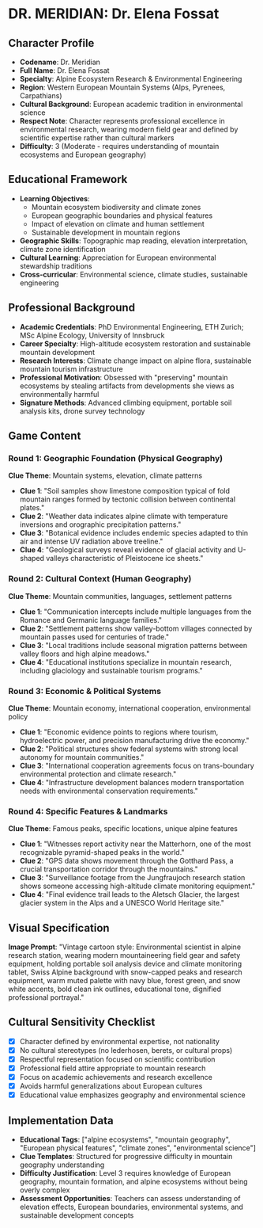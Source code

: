 # DR. MERIDIAN: Dr. Elena Fossat

## Character Profile
- **Codename**: Dr. Meridian
- **Full Name**: Dr. Elena Fossat
- **Specialty**: Alpine Ecosystem Research & Environmental Engineering
- **Region**: Western European Mountain Systems (Alps, Pyrenees, Carpathians)
- **Cultural Background**: European academic tradition in environmental science
- **Respect Note**: Character represents professional excellence in environmental research, wearing modern field gear and defined by scientific expertise rather than cultural markers
- **Difficulty**: 3 (Moderate - requires understanding of mountain ecosystems and European geography)

## Educational Framework
- **Learning Objectives**: 
  - Mountain ecosystem biodiversity and climate zones
  - European geographic boundaries and physical features
  - Impact of elevation on climate and human settlement
  - Sustainable development in mountain regions
- **Geographic Skills**: Topographic map reading, elevation interpretation, climate zone identification
- **Cultural Learning**: Appreciation for European environmental stewardship traditions
- **Cross-curricular**: Environmental science, climate studies, sustainable engineering

## Professional Background
- **Academic Credentials**: PhD Environmental Engineering, ETH Zurich; MSc Alpine Ecology, University of Innsbruck
- **Career Specialty**: High-altitude ecosystem restoration and sustainable mountain development
- **Research Interests**: Climate change impact on alpine flora, sustainable mountain tourism infrastructure
- **Professional Motivation**: Obsessed with "preserving" mountain ecosystems by stealing artifacts from developments she views as environmentally harmful
- **Signature Methods**: Advanced climbing equipment, portable soil analysis kits, drone survey technology

## Game Content

### Round 1: Geographic Foundation (Physical Geography)
**Clue Theme**: Mountain systems, elevation, climate patterns
- **Clue 1**: "Soil samples show limestone composition typical of fold mountain ranges formed by tectonic collision between continental plates."
- **Clue 2**: "Weather data indicates alpine climate with temperature inversions and orographic precipitation patterns."
- **Clue 3**: "Botanical evidence includes endemic species adapted to thin air and intense UV radiation above treeline."
- **Clue 4**: "Geological surveys reveal evidence of glacial activity and U-shaped valleys characteristic of Pleistocene ice sheets."

### Round 2: Cultural Context (Human Geography)  
**Clue Theme**: Mountain communities, languages, settlement patterns
- **Clue 1**: "Communication intercepts include multiple languages from the Romance and Germanic language families."
- **Clue 2**: "Settlement patterns show valley-bottom villages connected by mountain passes used for centuries of trade."
- **Clue 3**: "Local traditions include seasonal migration patterns between valley floors and high alpine meadows."
- **Clue 4**: "Educational institutions specialize in mountain research, including glaciology and sustainable tourism programs."

### Round 3: Economic & Political Systems
**Clue Theme**: Mountain economy, international cooperation, environmental policy
- **Clue 1**: "Economic evidence points to regions where tourism, hydroelectric power, and precision manufacturing drive the economy."
- **Clue 2**: "Political structures show federal systems with strong local autonomy for mountain communities."
- **Clue 3**: "International cooperation agreements focus on trans-boundary environmental protection and climate research."
- **Clue 4**: "Infrastructure development balances modern transportation needs with environmental conservation requirements."

### Round 4: Specific Features & Landmarks
**Clue Theme**: Famous peaks, specific locations, unique alpine features
- **Clue 1**: "Witnesses report activity near the Matterhorn, one of the most recognizable pyramid-shaped peaks in the world."
- **Clue 2**: "GPS data shows movement through the Gotthard Pass, a crucial transportation corridor through the mountains."
- **Clue 3**: "Surveillance footage from the Jungfraujoch research station shows someone accessing high-altitude climate monitoring equipment."
- **Clue 4**: "Final evidence trail leads to the Aletsch Glacier, the largest glacier system in the Alps and a UNESCO World Heritage site."

## Visual Specification
**Image Prompt**: "Vintage cartoon style: Environmental scientist in alpine research station, wearing modern mountaineering field gear and safety equipment, holding portable soil analysis device and climate monitoring tablet, Swiss Alpine background with snow-capped peaks and research equipment, warm muted palette with navy blue, forest green, and snow white accents, bold clean ink outlines, educational tone, dignified professional portrayal."

## Cultural Sensitivity Checklist
- [x] Character defined by environmental expertise, not nationality
- [x] No cultural stereotypes (no lederhosen, berets, or cultural props)
- [x] Respectful representation focused on scientific contribution
- [x] Professional field attire appropriate to mountain research
- [x] Focus on academic achievements and research excellence
- [x] Avoids harmful generalizations about European cultures
- [x] Educational value emphasizes geography and environmental science

## Implementation Data
- **Educational Tags**: ["alpine ecosystems", "mountain geography", "European physical features", "climate zones", "environmental science"]
- **Clue Templates**: Structured for progressive difficulty in mountain geography understanding
- **Difficulty Justification**: Level 3 requires knowledge of European geography, mountain formation, and alpine ecosystems without being overly complex
- **Assessment Opportunities**: Teachers can assess understanding of elevation effects, European boundaries, environmental systems, and sustainable development concepts
